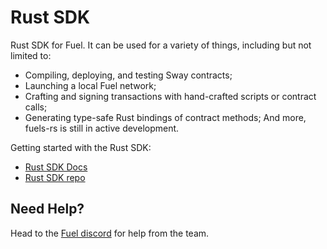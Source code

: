 # Rust SDK 

Rust SDK for Fuel. It can be used for a variety of things, including but not limited to:

- Compiling, deploying, and testing Sway contracts;
- Launching a local Fuel network;
- Crafting and signing transactions with hand-crafted scripts or contract calls;
- Generating type-safe Rust bindings of contract methods;
And more, fuels-rs is still in active development.

Getting started with the Rust SDK:
- [Rust SDK Docs](https://fuellabs.github.io/fuels-rs/v0.22.0/)
- [Rust SDK repo](https://github.com/FuelLabs/fuels-rs)

## Need Help?

Head to the [Fuel discord](https://discord.com/invite/fuelnetwork) for help from the team. 